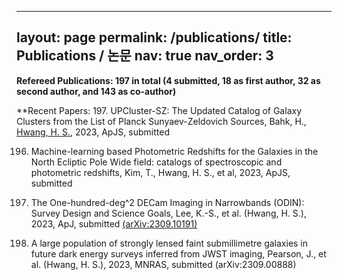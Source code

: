 ---
layout: page
permalink: /publications/
title: Publications / 논문
nav: true
nav_order: 3
--

**Refereed Publications: 197 in total (4 submitted, 18 as first author, 32 as second author, and 143 as co-author)**

**Recent Papers:
197. UPCluster-SZ: The Updated Catalog of Galaxy Clusters from the List of Planck Sunyaev-Zeldovich Sources,
       Bahk, H., <u>Hwang, H. S.</u>,
        2023, ApJS, submitted

196.  Machine-learning based Photometric Redshifts for the Galaxies in the North Ecliptic Pole Wide field:
       catalogs of spectroscopic and photometric redshifts,
        Kim, T., Hwang, H. S., et al,
         2023, ApJS, submitted

195. The One-hundred-deg^2 DECam Imaging in Narrowbands (ODIN): Survey Design and Science Goals,
        Lee, K.-S., et al. (Hwang, H. S.),
         2023, ApJ, submitted [(arXiv:2309.10191)](https://ui.adsabs.harvard.edu/abs/2024ApJ...962...36L/abstract)

194. A large population of strongly lensed faint submillimetre galaxies in future dark energy surveys
        inferred from JWST imaging,
        Pearson, J., et al. (Hwang, H. S.),
        2023, MNRAS, submitted (arXiv:2309.00888)
